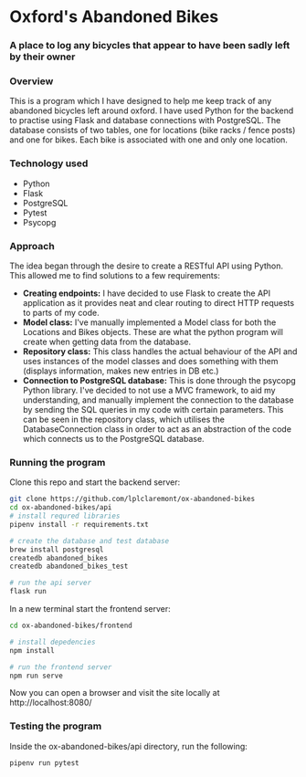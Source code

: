 # Oxford's Abandoned Bikes
### A place to log any bicycles that appear to have been sadly left by their owner

### Overview
This is a program which I have designed to help me keep track of any abandoned bicycles left around oxford. I have used Python for the backend to practise using Flask and database connections with PostgreSQL.
The database consists of two tables, one for locations (bike racks / fence posts) and one for bikes. Each bike is associated with one and only one location.

### Technology used
- Python
- Flask
- PostgreSQL
- Pytest
- Psycopg

### Approach
The idea began through the desire to create a RESTful API using Python. This allowed me to find solutions to a few requirements:
- **Creating endpoints:**
I have decided to use Flask to create the API application as it provides neat and clear routing to direct HTTP requests to parts of my code.
- **Model class:**
I've manually implemented a Model class for both the Locations and Bikes objects. These are what the python program will create when getting data from the database.
- **Repository class:**
This class handles the actual behaviour of the API and uses instances of the model classes and does something with them (displays information, makes new entries in DB etc.)
- **Connection to PostgreSQL database:**
This is done through the psycopg Python library. I've decided to not use a MVC framework, to aid my understanding, and manually implement the connection to the database by sending the SQL queries in my code with certain parameters. This can be seen in the repository class, which utilises the DatabaseConnection class in order to act as an abstraction of the code which connects us to the PostgreSQL database.

### Running the program
Clone this repo and start the backend server:
```bash
git clone https://github.com/lplclaremont/ox-abandoned-bikes
cd ox-abandoned-bikes/api
# install requred libraries
pipenv install -r requirements.txt

# create the database and test database
brew install postgresql
createdb abandoned_bikes
createdb abandoned_bikes_test

# run the api server
flask run
```
In a new terminal start the frontend server:

```bash
cd ox-abandoned-bikes/frontend

# install depedencies
npm install

# run the frontend server
npm run serve
```

Now you can open a browser and visit the site locally at http://localhost:8080/

### Testing the program
Inside the ox-abandoned-bikes/api directory, run the following:

```bash
pipenv run pytest
```
